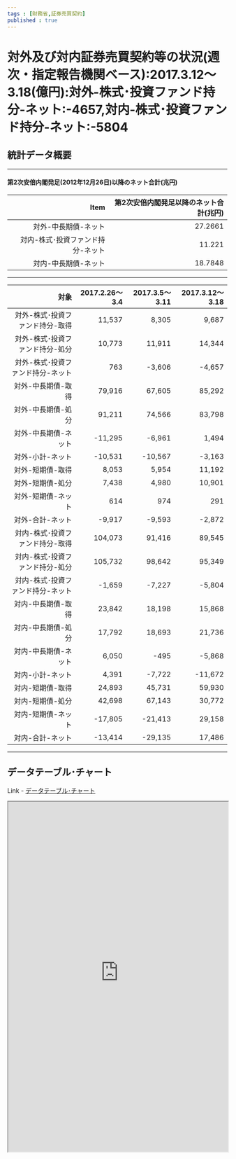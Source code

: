 ```yaml
--- 
tags : [財務省,証券売買契約] 
published : true
---
```

# 対外及び対内証券売買契約等の状況(週次・指定報告機関ベース):2017.3.12～3.18(億円):対外-株式･投資ファンド持分-ネット:-4657,対内-株式･投資ファンド持分-ネット:-5804
## 統計データ概要

***

#### 第2次安倍内閣発足(2012年12月26日)以降のネット合計(兆円)

|                              Item| 第2次安倍内閣発足以降のネット合計(兆円)|
|---------------------------------:|---------------------------------------:|
|              対外-中長期債-ネット|                                 27.2661|
| 対内-株式･投資ファンド持分-ネット|                                  11.221|
|              対内-中長期債-ネット|                                 18.7848|

***



|                              対象| 2017.2.26～3.4| 2017.3.5～3.11| 2017.3.12～3.18|
|---------------------------------:|--------------:|--------------:|---------------:|
|   対外-株式･投資ファンド持分-取得|         11,537|          8,305|           9,687|
|   対外-株式･投資ファンド持分-処分|         10,773|         11,911|          14,344|
| 対外-株式･投資ファンド持分-ネット|            763|         -3,606|          -4,657|
|                対外-中長期債-取得|         79,916|         67,605|          85,292|
|                対外-中長期債-処分|         91,211|         74,566|          83,798|
|              対外-中長期債-ネット|        -11,295|         -6,961|           1,494|
|                  対外-小計-ネット|        -10,531|        -10,567|          -3,163|
|                  対外-短期債-取得|          8,053|          5,954|          11,192|
|                  対外-短期債-処分|          7,438|          4,980|          10,901|
|                対外-短期債-ネット|            614|            974|             291|
|                  対外-合計-ネット|         -9,917|         -9,593|          -2,872|
|   対内-株式･投資ファンド持分-取得|        104,073|         91,416|          89,545|
|   対内-株式･投資ファンド持分-処分|        105,732|         98,642|          95,349|
| 対内-株式･投資ファンド持分-ネット|         -1,659|         -7,227|          -5,804|
|                対内-中長期債-取得|         23,842|         18,198|          15,868|
|                対内-中長期債-処分|         17,792|         18,693|          21,736|
|              対内-中長期債-ネット|          6,050|           -495|          -5,868|
|                  対内-小計-ネット|          4,391|         -7,722|         -11,672|
|                  対内-短期債-取得|         24,893|         45,731|          59,930|
|                  対内-短期債-処分|         42,698|         67,143|          30,772|
|                対内-短期債-ネット|        -17,805|        -21,413|          29,158|
|                  対内-合計-ネット|        -13,414|        -29,135|          17,486|


***
	
## データテーブル･チャート
Link - [データテーブル･チャート](http://knowledgevault.saecanet.com/charts/am-consulting.co.jp-internationalTransactionsInSecurities.html)
<iframe src="http://knowledgevault.saecanet.com/charts/am-consulting.co.jp-internationalTransactionsInSecurities.html" width="100%" height="800px"></iframe>